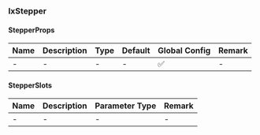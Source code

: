
### IxStepper

#### StepperProps

| Name | Description | Type | Default | Global Config | Remark |
| --- | --- | --- | --- | --- | --- |
| - | - | - | - | ✅ | - |

#### StepperSlots

| Name | Description | Parameter Type | Remark |
| --- | --- | --- | --- |
| - | - | - | - |
